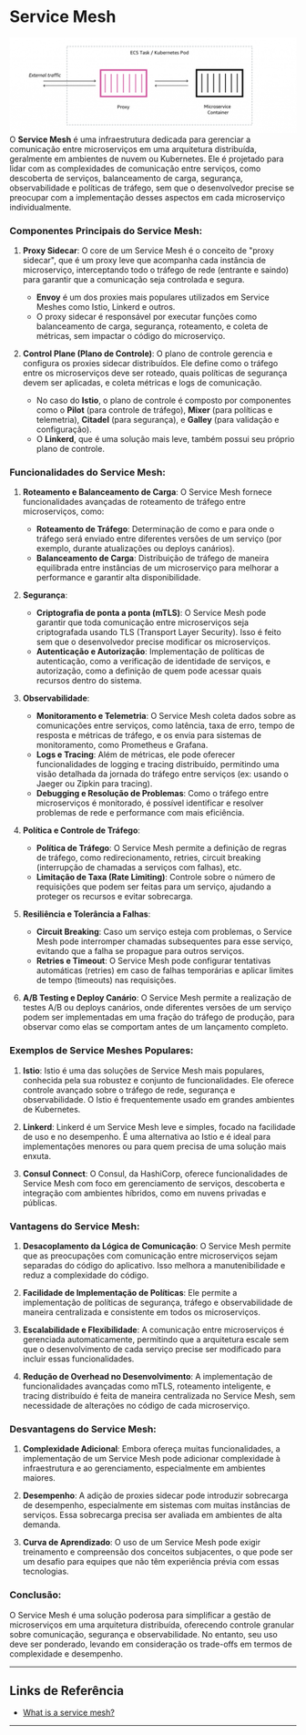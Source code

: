 # Service Mesh

![service-mesh.png](service-mesh.png)
O **Service Mesh** é uma infraestrutura dedicada para gerenciar a comunicação entre microserviços em uma arquitetura
distribuída, geralmente em ambientes de nuvem ou Kubernetes. Ele é projetado para lidar com as complexidades de
comunicação entre serviços, como descoberta de serviços, balanceamento de carga, segurança, observabilidade e políticas
de tráfego, sem que o desenvolvedor precise se preocupar com a implementação desses aspectos em cada microserviço
individualmente.

### Componentes Principais do Service Mesh:

1. **Proxy Sidecar**:
   O core de um Service Mesh é o conceito de "proxy sidecar", que é um proxy leve que acompanha cada instância de
   microserviço, interceptando todo o tráfego de rede (entrante e saindo) para garantir que a comunicação seja
   controlada e segura.
    - **Envoy** é um dos proxies mais populares utilizados em Service Meshes como Istio, Linkerd e outros.
    - O proxy sidecar é responsável por executar funções como balanceamento de carga, segurança, roteamento, e coleta de
      métricas, sem impactar o código do microserviço.

2. **Control Plane (Plano de Controle)**:
   O plano de controle gerencia e configura os proxies sidecar distribuídos. Ele define como o tráfego entre os
   microserviços deve ser roteado, quais políticas de segurança devem ser aplicadas, e coleta métricas e logs de
   comunicação.
    - No caso do **Istio**, o plano de controle é composto por componentes como o **Pilot** (para controle de tráfego),
      **Mixer** (para políticas e telemetria), **Citadel** (para segurança), e **Galley** (para validação e
      configuração).
    - O **Linkerd**, que é uma solução mais leve, também possui seu próprio plano de controle.

### Funcionalidades do Service Mesh:

1. **Roteamento e Balanceamento de Carga**:
   O Service Mesh fornece funcionalidades avançadas de roteamento de tráfego entre microserviços, como:
    - **Roteamento de Tráfego**: Determinação de como e para onde o tráfego será enviado entre diferentes versões de um
      serviço (por exemplo, durante atualizações ou deploys canários).
    - **Balanceamento de Carga**: Distribuição de tráfego de maneira equilibrada entre instâncias de um microserviço
      para melhorar a performance e garantir alta disponibilidade.

2. **Segurança**:
    - **Criptografia de ponta a ponta (mTLS)**: O Service Mesh pode garantir que toda comunicação entre microserviços
      seja criptografada usando TLS (Transport Layer Security). Isso é feito sem que o desenvolvedor precise modificar
      os microserviços.
    - **Autenticação e Autorização**: Implementação de políticas de autenticação, como a verificação de identidade de
      serviços, e autorização, como a definição de quem pode acessar quais recursos dentro do sistema.

3. **Observabilidade**:
    - **Monitoramento e Telemetria**: O Service Mesh coleta dados sobre as comunicações entre serviços, como latência,
      taxa de erro, tempo de resposta e métricas de tráfego, e os envia para sistemas de monitoramento, como Prometheus
      e Grafana.
    - **Logs e Tracing**: Além de métricas, ele pode oferecer funcionalidades de logging e tracing distribuído,
      permitindo uma visão detalhada da jornada do tráfego entre serviços (ex: usando o Jaeger ou Zipkin para tracing).
    - **Debugging e Resolução de Problemas**: Como o tráfego entre microserviços é monitorado, é possível identificar e
      resolver problemas de rede e performance com mais eficiência.

4. **Política e Controle de Tráfego**:
    - **Política de Tráfego**: O Service Mesh permite a definição de regras de tráfego, como redirecionamento, retries,
      circuit breaking (interrupção de chamadas a serviços com falhas), etc.
    - **Limitação de Taxa (Rate Limiting)**: Controle sobre o número de requisições que podem ser feitas para um
      serviço, ajudando a proteger os recursos e evitar sobrecarga.

5. **Resiliência e Tolerância a Falhas**:
    - **Circuit Breaking**: Caso um serviço esteja com problemas, o Service Mesh pode interromper chamadas subsequentes
      para esse serviço, evitando que a falha se propague para outros serviços.
    - **Retries e Timeout**: O Service Mesh pode configurar tentativas automáticas (retries) em caso de falhas
      temporárias e aplicar limites de tempo (timeouts) nas requisições.

6. **A/B Testing e Deploy Canário**:
   O Service Mesh permite a realização de testes A/B ou deploys canários, onde diferentes versões de um serviço podem
   ser implementadas em uma fração do tráfego de produção, para observar como elas se comportam antes de um lançamento
   completo.

### Exemplos de Service Meshes Populares:

1. **Istio**:
   Istio é uma das soluções de Service Mesh mais populares, conhecida pela sua robustez e conjunto de funcionalidades.
   Ele oferece controle avançado sobre o tráfego de rede, segurança e observabilidade. O Istio é frequentemente usado em
   grandes ambientes de Kubernetes.

2. **Linkerd**:
   Linkerd é um Service Mesh leve e simples, focado na facilidade de uso e no desempenho. É uma alternativa ao Istio e é
   ideal para implementações menores ou para quem precisa de uma solução mais enxuta.

3. **Consul Connect**:
   O Consul, da HashiCorp, oferece funcionalidades de Service Mesh com foco em gerenciamento de serviços, descoberta e
   integração com ambientes híbridos, como em nuvens privadas e públicas.

### Vantagens do Service Mesh:

1. **Desacoplamento da Lógica de Comunicação**:
   O Service Mesh permite que as preocupações com comunicação entre microserviços sejam separadas do código do
   aplicativo. Isso melhora a manutenibilidade e reduz a complexidade do código.

2. **Facilidade de Implementação de Políticas**:
   Ele permite a implementação de políticas de segurança, tráfego e observabilidade de maneira centralizada e
   consistente em todos os microserviços.

3. **Escalabilidade e Flexibilidade**:
   A comunicação entre microserviços é gerenciada automaticamente, permitindo que a arquitetura escale sem que o
   desenvolvimento de cada serviço precise ser modificado para incluir essas funcionalidades.

4. **Redução de Overhead no Desenvolvimento**:
   A implementação de funcionalidades avançadas como mTLS, roteamento inteligente, e tracing distribuído é feita de
   maneira centralizada no Service Mesh, sem necessidade de alterações no código de cada microserviço.

### Desvantagens do Service Mesh:

1. **Complexidade Adicional**:
   Embora ofereça muitas funcionalidades, a implementação de um Service Mesh pode adicionar complexidade à
   infraestrutura e ao gerenciamento, especialmente em ambientes maiores.

2. **Desempenho**:
   A adição de proxies sidecar pode introduzir sobrecarga de desempenho, especialmente em sistemas com muitas instâncias
   de serviços. Essa sobrecarga precisa ser avaliada em ambientes de alta demanda.

3. **Curva de Aprendizado**:
   O uso de um Service Mesh pode exigir treinamento e compreensão dos conceitos subjacentes, o que pode ser um desafio
   para equipes que não têm experiência prévia com essas tecnologias.

### Conclusão:

O Service Mesh é uma solução poderosa para simplificar a gestão de microserviços em uma arquitetura distribuída,
oferecendo controle granular sobre comunicação, segurança e observabilidade. No entanto, seu uso deve ser ponderado,
levando em consideração os trade-offs em termos de complexidade e desempenho.


---

## **Links de Referência**

- [What is a service mesh?](https://aws.amazon.com/what-is/service-mesh/)

---
